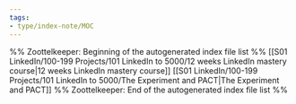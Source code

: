 ```yaml
---
tags: 
- type/index-note/MOC
---
```




%% Zoottelkeeper: Beginning of the autogenerated index file list  %%
 [[S01 LinkedIn/100-199 Projects/101 LinkedIn to 5000/12 weeks LinkedIn mastery course|12 weeks LinkedIn mastery course]]
 [[S01 LinkedIn/100-199 Projects/101 LinkedIn to 5000/The Experiment and PACT|The Experiment and PACT]]
%% Zoottelkeeper: End of the autogenerated index file list  %%

